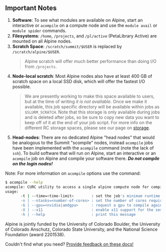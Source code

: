 ## Important Notes

1. **Software**: To see what modules are available on Alpine, start an interactive or `acompile` on a compute node and use the `module avail` or `module spider` commands.
2. **Filesystems**: `/home`, `/projects`, and `/pl/active` (PetaLibrary Active) are mounted on all Alpine nodes.
3. **Scratch Space**: `/scratch/summit/$USER` is replaced by `/scratch/alpine/$USER`.
	> Alpine scratch will offer much better performance than doing I/O from `/projects`.
4. **Node-local scratch**: Most Alpine nodes also have at least 400 GB of scratch space on a local SSD disk, which will offer the fastest I/O possible.
	> We are presently working to make this space available to users, but at the time of writing _it is not available_. Once we make it available, this job specific directory will be available within jobs as `$SLURM_SCRATCH`. Note that this storage is only available during jobs and is deleted after jobs, so be sure to copy new data you want to keep off of it at the end of your job script. For more info on the different RC storage spaces, please see our page on [storage](../../compute/filesystems.html).
4. **Head-nodes**: There are no dedicated Alpine "head nodes" that would be analogous to the Summit "scompile" nodes, instead `acompile` jobs have been implemented with the `acompile` command (note the lack of `ssh`). To build software that will run on Alpine, start an interactive or an `acompile` job on Alpine and compile your software there. _**Do not compile on the login nodes!**_

Note: For more information on `acompile` options use the command:
```bash
$ acompile --help
acompile: CURC utility to access a single alpine compute node for compiling software
usage:
       -t | --time=<time-limit>        : set the job's minimum runtime (default 60 minutes)
       -n | --ntasks=<number-of-cores> : set the number of cores required for the session (default 1/max 4)
       -G | --gpu=<nvidia|amdgpu>      : request a gpu to compile against
       -X | --x11                      : enable x11 support for the session
       -h | --help                     : print this message
```


Alpine is jointly funded by the University of Colorado Boulder, the University of Colorado Anschutz, Colorado State University, and the National Science Foundation (award 2201538).

Couldn't find what you need? [Provide feedback on these docs!](https://forms.gle/bSQEeFrdvyeQWPtW9)
